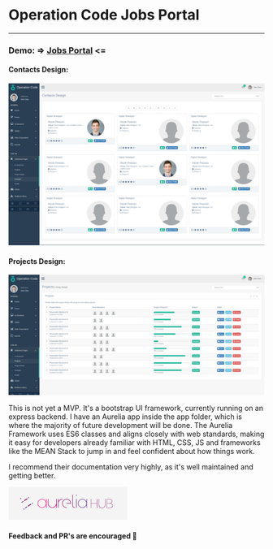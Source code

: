 # Operation Code Jobs Portal
-------
### Demo: => [Jobs Portal](https://sethbergman.engineer) <=

#### Contacts Design:
[![OperationCodePortal](vendors/images/OperationCodePortal.png)](https://sethbergman.engineer/contacts)

#### Projects Design:
[![OperationCodeProjects](vendors/images/OperationCodeProjects.png)](https://sethbergman.engineer/projects)

This is not yet a MVP. It's a bootstrap UI framework, currently running on an express backend.
I have an Aurelia app inside the app folder, which is where the majority of future development will be done. The Aurelia Framework uses ES6 classes and aligns closely with web standards, making it easy for developers already familiar with HTML, CSS, JS and frameworks like the MEAN Stack to jump in and feel confident about how things work.

I recommend their documentation very highly, as it's well maintained and getting better.

[![AureliaDocs](vendors/images/AureliaDocs.png)](http://aurelia.io/hub.html#/doc/persona/developer)

#### Feedback and PR's are encouraged :rocket:
